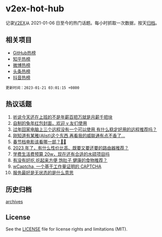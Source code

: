 # v2ex-hot-hub

 记录[V2EX](https://www.v2ex.com/)从 2021-01-06 日至今的热门话题。每小时抓取一次数据，按天[归档](archives)。
 
 ## 相关项目

- [GitHub热榜](https://github.com/it985/github-hot-hub)
- [知乎热榜](https://github.com/it985/zhihu-hot-hub)
- [微博热榜](https://github.com/it985/weibo-hot-hub)
- [头条热榜](https://github.com/it985/toutiao-hot-hub)
- [抖音热榜](https://github.com/it985/douyin-hot-hub)


 `更新时间：2023-01-21 03:01:15 +0800`

## 热议话题

1. [听说今天还在上班的不是年薪百把万就是月薪千把块](https://www.v2ex.com/t/909990)
1. [自制的兔年红包封面，欢迎 v 友们使用](https://www.v2ex.com/t/910007)
1. [过年回家电脑上三个远程没有一个可以使用 有什么稳定好用的远程推荐吗？](https://www.v2ex.com/t/910028)
1. [刚知道有某雅(Alist)这个东西,再看我的威联通有点不香了...](https://www.v2ex.com/t/909991)
1. [春节档电影该看哪一部？🤔️🤔️](https://www.v2ex.com/t/910035)
1. [2023 年了，有什么性价比高、既要又要还要的路由器推荐？](https://www.v2ex.com/t/909995)
1. [学费生活费预算 20w，现在还有合适的水硕项目吗](https://www.v2ex.com/t/910025)
1. [有没有好吃 吃起来方便 饱肚子 健康的食物推荐？](https://www.v2ex.com/t/910081)
1. [wCaptcha, 一个基于工作量证明的 CAPTCHA](https://www.v2ex.com/t/910042)
1. [服务最好是无状态的是什么意思](https://www.v2ex.com/t/910002)

## 历史归档

[archives](archives)

## License

See the [LICENSE](LICENSE) file for license rights and limitations (MIT).
